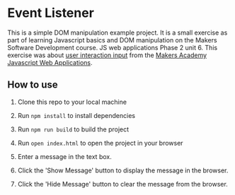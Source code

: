 # Event Listener

This is a simple DOM manipulation example project. It is a small exercise as part of learning Javascript basics and DOM manipulation on the Makers Software Development course. JS web applications Phase 2 unit 6.
This exercise was about [user interaction input](https://github.com/makersacademy/javascript-web-applications/blob/main/contents/06_testing_page_content.md) from the [Makers Academy](https://makers.tech/) [Javascript Web Applications](https://github.com/makersacademy/javascript-web-applications/tree/main/contents).

## How to use

1. Clone this repo to your local machine
2. Run `npm install` to install dependencies
3. Run `npm run build` to build the project
4. Run `open index.html` to open the project in your browser

5. Enter a message in the text box.
6. Click the 'Show Message' button to display the message in the browser.
7. Click the 'Hide Message' button to clear the message from the browser.